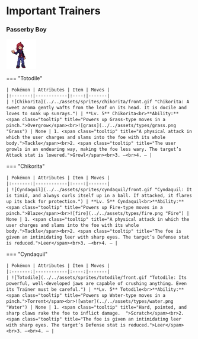 # Important Trainers

### Passerby Boy

![Passerby Boy](../../assets/trainers/passerby_boy.png "Passerby Boy")

=== "Totodile"

	| Pokémon | Attributes | Item | Moves |
	|:-------:|------------|:----:|-------|
	| ![Chikorita](../../assets/sprites/chikorita/front.gif "Chikorita: A sweet aroma gently wafts from the leaf on its head. It is docile and loves to soak up sunrays.") | **Lv. 5** Chikorita<br>**Ability:** <span class="tooltip" title="Powers up Grass-type moves in a pinch.">Overgrow</span><br>![grass](../../assets/types/grass.png "Grass") | None | 1. <span class="tooltip" title="A physical attack in which the user charges and slams into the foe with its whole body.">Tackle</span><br>2. <span class="tooltip" title="The user growls in an endearing way, making the foe less wary. The target’s Attack stat is lowered.">Growl</span><br>3. —<br>4. — |
	
=== "Chikorita"

	| Pokémon | Attributes | Item | Moves |
	|:-------:|------------|:----:|-------|
	| ![Cyndaquil](../../assets/sprites/cyndaquil/front.gif "Cyndaquil: It is timid, and always curls itself up in a ball. If attacked, it flares up its back for protection.") | **Lv. 5** Cyndaquil<br>**Ability:** <span class="tooltip" title="Powers up Fire-type moves in a pinch.">Blaze</span><br>![fire](../../assets/types/fire.png "Fire") | None | 1. <span class="tooltip" title="A physical attack in which the user charges and slams into the foe with its whole body.">Tackle</span><br>2. <span class="tooltip" title="The foe is given an intimidating leer with sharp eyes. The target’s Defense stat is reduced.">Leer</span><br>3. —<br>4. — |
	
=== "Cyndaquil"

	| Pokémon | Attributes | Item | Moves |
	|:-------:|------------|:----:|-------|
	| ![Totodile](../../assets/sprites/totodile/front.gif "Totodile: Its powerful, well-developed jaws are capable of crushing anything. Even its Trainer must be careful.") | **Lv. 5** Totodile<br>**Ability:** <span class="tooltip" title="Powers up Water-type moves in a pinch.">Torrent</span><br>![water](../../assets/types/water.png "Water") | None | 1. <span class="tooltip" title="Hard, pointed, and sharp claws rake the foe to inflict damage.  ">Scratch</span><br>2. <span class="tooltip" title="The foe is given an intimidating leer with sharp eyes. The target’s Defense stat is reduced.">Leer</span><br>3. —<br>4. — |
	
